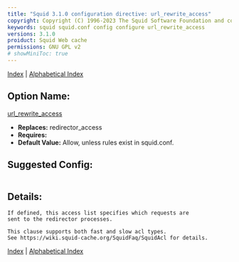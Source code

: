 ```yaml
---
title: "Squid 3.1.0 configuration directive: url_rewrite_access"
copyright: Copyright (C) 1996-2023 The Squid Software Foundation and contributors
keywords: squid squid.conf config configure url_rewrite_access
versions: 3.1.0
proiduct: Squid Web cache
permissions: GNU GPL v2
# showMiniToc: true
---
```

[Index](index#toc_url_rewrite_access) | [Alphabetical Index](index_all#toc_url_rewrite_access)

## Option Name:
[url_rewrite_access](#url_rewrite_access)
 * **Replaces:** redirector_access
 * **Requires:** 
 * **Default Value:** Allow, unless rules exist in squid.conf.


## Suggested Config:
```plaintext

```

## Details:

	If defined, this access list specifies which requests are
	sent to the redirector processes.

	This clause supports both fast and slow acl types.
	See https://wiki.squid-cache.org/SquidFaq/SquidAcl for details.



[Index](index#toc_url_rewrite_access) | [Alphabetical Index](index_all#toc_url_rewrite_access)

